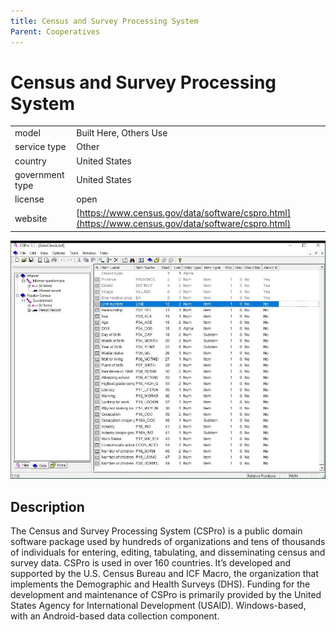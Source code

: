 ```yaml
---
title: Census and Survey Processing System
Parent: Cooperatives
---
```


# Census and Survey Processing System

|                   |                                          |
|:------------------|:-----------------------------------------|
| model             | Built Here, Others Use
| service type      | Other
| country           | United States
| government type   | United States
| license           | open
| website           | [https://www.census.gov/data/software/cspro.html](https://www.census.gov/data/software/cspro.html)

![CSPro screenshot](images/cspro.jpg)

## Description

The Census and Survey Processing System (CSPro) is a public domain software package used by hundreds of organizations and tens of thousands of individuals for entering, editing, tabulating, and disseminating census and survey data. CSPro is used in over 160 countries. It’s developed and supported by the U.S. Census Bureau and ICF Macro, the organization that implements the Demographic and Health Surveys (DHS). Funding for the development and maintenance of CSPro is primarily provided by the United States Agency for International Development (USAID). Windows-based, with an Android-based data collection component.
